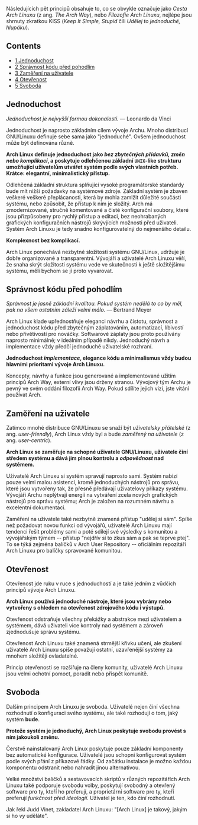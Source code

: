 Následujících pět principů obsahuje to, co se obvykle označuje jako _Cesta Arch Linuxu_ (z ang. _The Arch Way_), nebo _Filozofie Arch Linuxu_, nejlépe jsou shrnuty zkratkou KISS (_Keep It Simple, Stupid_ čili _Udělej to jednoduché, hlupáku_).

## Contents

*   [1 Jednoduchost](#Jednoduchost)
*   [2 Správnost kódu před pohodlím](#Spr.C3.A1vnost_k.C3.B3du_p.C5.99ed_pohodl.C3.ADm)
*   [3 Zaměření na uživatele](#Zam.C4.9B.C5.99en.C3.AD_na_u.C5.BEivatele)
*   [4 Otevřenost](#Otev.C5.99enost)
*   [5 Svoboda](#Svoboda)

## Jednoduchost

_Jednoduchost je nejvyšší formou dokonalosti._ — Leonardo da Vinci

Jednoduchost je naprosto základním cílem vývoje Archu. Mnoho distribucí GNU/Linuxu definuje sebe sama jako "jednoduché". Ovšem jednoduchost může být definována různě.

**Arch Linux definuje jednoduchost jako _bez zbytečných přídavků, změn nebo komplikací_, a poskytuje odlehčenou základní `UNIX`-like strukturu umožňující uživatelům utvářet systém podle svých vlastních potřeb. Krátce: elegantní, minimalistický přístup.**

Odlehčená základní struktura splňující vysoké programátorské standardy bude mít nižší požadavky na systémové zdroje. Základní systém je zbaven veškeré veškeré přeplácanosti, která by mohla zamlžit důležité součásti systému, nebo způsobit, že přístup k nim je složitý. Arch má zmodernizované, stručně komentované a čisté konfigurační soubory, které jsou přizpůsobeny pro rychlý přístup a editaci, bez neohrabaných grafických konfiguračních nástrojů skrývjících možnosti před uživateli. Systém Arch Linuxu je tedy snadno konfigurovatelný do nejmenšího detailu.

**Komplexnost bez komplikací.**

Arch Linux ponechává nezbytné složitosti systému GNU/Linux, udržuje je dobře organizované a transparentní. Vývojáři a uživatelé Arch Linuxu věří, že snaha skrýt složitosti systému vede ve skutečnosti k ještě složitějšímu systému, měli bychom se jí proto vyvarovat.

## Správnost kódu před pohodlím

_Správnost je jasně základní kvalitou. Pokud systém nedělá to co by měl, pak na všem ostatním záleží velmi málo._ — Bertrand Meyer

Arch Linux klade upřednostňuje eleganci návrhu a čistotu, správnost a jednoduchost kódu před zbytečným záplatováním, automatizací, líbivostí nebo přivětivostí pro nováčky. Softwarové záplaty jsou proto používány naprosto minimálně; v ideálním případě nikdy. Jednoduchý návrh a implementace vždy předčí jednoduché uživatelské rozhraní.

**Jednoduchost _implementace_, elegance kódu a minimalismus vždy budou hlavními prioritami vývoje Arch Linuxu.**

Koncepty, návrhy a funkce jsou generované a implementované užitím principů Arch Way, externí vlivy jsou drženy stranou. Vývojový tým Archu je pevný ve svém oddání filozofii Arch Way. Pokud sdílíte jejich vizi, jste vítání používat Arch.

## Zaměření na uživatele

Zatímco mnohé distribuce GNU/Linuxu se snaží být _uživatelsky přátelské_ (z ang. _user-friendly_), Arch Linux vždy byl a bude _zaměřený na uživatele_ (z ang. _user-centric_).

**Arch Linux se zaměřuje na schopné uživatele GNU/Linuxu, uživatele činí středem systému a dává jim plnou kontrolu a _odpovědnost_ nad systémem.**

Uživatelé Arch Linuxu si systém spravují naprosto sami. Systém nabízí pouze velmi malou asistenci, kromě jednoduchých nástrojů pro správu, které jsou vytvořeny tak, že přesně předávají uživatelovy příkazy systému. Vývojáři Archu neplýtvají energií na vytváření zcela nových grafických nástrojů pro správu systému; Arch je založen na rozumném návrhu a excelentní dokumentaci.

Zaměření na uživatele také nezbytně znamená přístup "udělej si sám". Spíše než požadovat novou funkci od vývojářů, uživatelé Arch Linuxu mají tendenci řešit problémy sami a poté sdílejí své výsledky s komunitou a vývojářským týmem -- přístup "nejdřív si to zkus sám a pak se teprve ptej". To se týká zejména balíčků v Arch User Repository -- oficiálním repozitáři Arch Linuxu pro balíčky spravované komunitou.

## Otevřenost

Otevřenost jde ruku v ruce s jednoduchostí a je také jedním z vůdčích principů vývoje Arch Linuxu.

**Arch Linux používá jednoduché nástroje, které jsou vybrány nebo vytvořeny s ohledem na otevřenost zdrojového kódu i výstupů.**

Otevřenost odstraňuje všechny překážky a abstrakce mezi uživatelem a systémem, dává uživateli více kontroly nad systémem a zároveň zjednodušuje správu systému.

Otevřenost Arch Linuxu také znamená strmější křivku učení, ale zkušení uživatelé Arch Linuxu spíše považují ostatní, uzavřenější systémy za mnohem složitěji ovladatelné.

Princip otevřenosti se rozšiřuje na členy komunity, uživatelé Arch Linuxu jsou velmi ochotní pomoct, poradit nebo přispět komunitě.

## Svoboda

Dalším principem Arch Linuxu je svoboda. Uživatelé nejen činí všechna rozhodnutí o konfiguraci svého systému, ale také rozhodují o tom, jaký systém **bude**.

**Protože systém je jednoduchý, Arch Linux poskytuje svobodu provést s ním jakoukoli změnu.**

Čerstvě nainstalovaný Arch Linux poskytuje pouze základní komponenty bez automatické konfigurace. Uživatelé jsou schopni konfigurovat systém podle svých přání z příkazové řádky. Od začátku instalace je možno každou komponentu odstranit nebo nahradit jinou alternativou.

Velké množství balíčků a sestavovacích skriptů v různých repozitářích Arch Linuxu také podporuje svobodu volby, poskytují svobodný a otevřený software pro ty, kteří ho preferují, a proprietární software pro ty, kteří preferují _funkčnost před ideologií_. Uživatel je ten, kdo činí rozhodnutí.

Jak řekl Judd Vinet, zakladatel Arch Linuxu: "[Arch Linux] je takový, jakým si ho _vy_ uděláte".